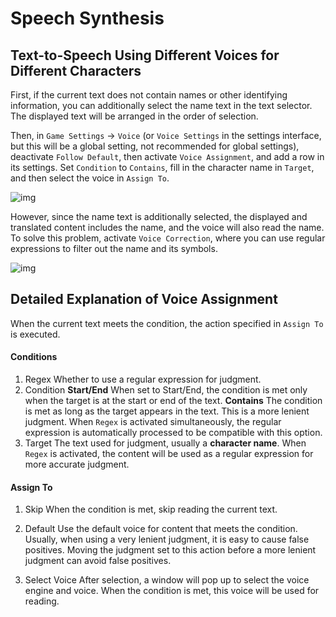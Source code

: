 # Speech Synthesis

## Text-to-Speech Using Different Voices for Different Characters

First, if the current text does not contain names or other identifying information, you can additionally select the name text in the text selector. The displayed text will be arranged in the order of selection.

Then, in `Game Settings` -> `Voice` (or `Voice Settings` in the settings interface, but this will be a global setting, not recommended for global settings), deactivate `Follow Default`, then activate `Voice Assignment`, and add a row in its settings. Set `Condition` to `Contains`, fill in the character name in `Target`, and then select the voice in `Assign To`.

![img](https://image.lunatranslator.org/zh/tts/1.png) 

However, since the name text is additionally selected, the displayed and translated content includes the name, and the voice will also read the name. To solve this problem, activate `Voice Correction`, where you can use regular expressions to filter out the name and its symbols.

![img](https://image.lunatranslator.org/zh/tts/3.png)   

## Detailed Explanation of Voice Assignment

When the current text meets the condition, the action specified in `Assign To` is executed.

#### Conditions

1. Regex
    Whether to use a regular expression for judgment.
1. Condition
    **Start/End** When set to Start/End, the condition is met only when the target is at the start or end of the text.
    **Contains** The condition is met as long as the target appears in the text. This is a more lenient judgment.
    When `Regex` is activated simultaneously, the regular expression is automatically processed to be compatible with this option.
1. Target
    The text used for judgment, usually a **character name**.
    When `Regex` is activated, the content will be used as a regular expression for more accurate judgment.

#### Assign To

1. Skip
    When the condition is met, skip reading the current text.

1. Default
    Use the default voice for content that meets the condition. Usually, when using a very lenient judgment, it is easy to cause false positives. Moving the judgment set to this action before a more lenient judgment can avoid false positives.
1. Select Voice
    After selection, a window will pop up to select the voice engine and voice. When the condition is met, this voice will be used for reading.
